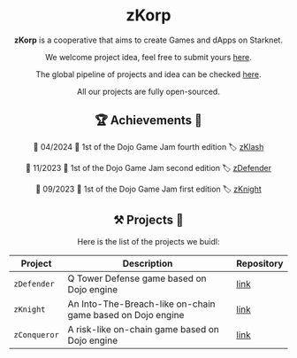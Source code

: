 <div align="center">

# zKorp

**zKorp** is a cooperative that aims to create Games and dApps on Starknet.

We welcome project idea, feel free to submit yours [here](https://github.com/orgs/z-korp/discussions/new?category=ideas).

The global pipeline of projects and idea can be checked [here](https://github.com/orgs/z-korp/projects).

All our projects are fully open-sourced.

## 🏆 Achievements 🏅

📅 04/2024 🥇 1st of the Dojo Game Jam fourth edition 🏷️ [zKlash](https://zklash-seven.vercel.app/)

📅 11/2023 🥇 1st of the Dojo Game Jam second edition 🏷️ [zDefender](https://zdefender-front-cartridge.vercel.app/)

📅 09/2023 🥇 1st of the Dojo Game Jam first edition 🏷️ [zKnight](https://app.zknight.xyz/)

## ⚒️ Projects 🧩

Here is the list of the projects we buidl:

| Project   | Description                     | Repository                                     |
| --------- | ------------------------------- | ---------------------------------------------- |
| `zDefender` | Q Tower Defense game based on Dojo engine | [link](https://github.com/z-korp/zdefender-contracts) |
| `zKnight` | An Into-The-Breach-like on-chain game based on Dojo engine | [link](https://github.com/z-korp/zknight-contracts) |
| `zConqueror`   | A risk-like on-chain game based on Dojo engine | [link](https://github.com/z-korp/zrisk-contracts) |

</div>
